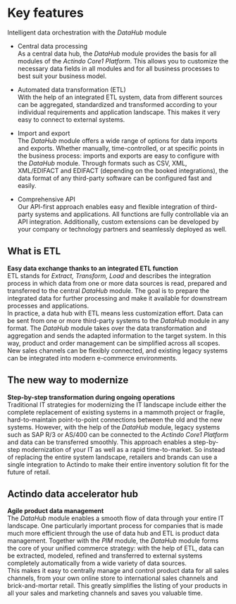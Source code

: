 # Key features

Intelligent data orchestration with the *DataHub* module

- Central data processing   
    As a central data hub, the *DataHub* module provides the basis for all modules of the *Actindo Core1 Platform*. This allows you to customize the necessary data fields in all modules and for all business processes to best suit your business model.  

- Automated data transformation (ETL)   
    With the help of an integrated ETL system, data from different sources can be aggregated, standardized and transformed according to your individual requirements and application landscape. This makes it very easy to connect to external systems.   

- Import and export   
    The *DataHub* module offers a wide range of options for data imports and exports. Whether manually, time-controlled, or at specific points in the business process: imports and exports are easy to configure with the *DataHub* module. Through formats such as CSV, XML, XML/EDIFACT and EDIFACT (depending on the booked integrations), the data format of any third-party software can be configured fast and easily.  

- Comprehensive API   
    Our API-first approach enables easy and flexible integration of third-party systems and applications. All functions are fully controllable via an API integration. Additionally, custom extensions can be developed by your company or technology partners and seamlessly deployed as well.   


## What is ETL

**Easy data exchange thanks to an integrated ETL function**   
ETL stands for *Extract, Transform, Load* and describes the integration process in which data from one or more data sources is read, prepared and transferred to the central *DataHub* module. The goal is to prepare the integrated data for further processing and make it available for downstream processes and applications.   
In practice, a data hub with ETL means less customization effort. Data can be sent from one or more third-party systems to the *DataHub* module in any format. The *DataHub* module takes over the data transformation and aggregation and sends the adapted information to the target system. In this way, product and order management can be simplified across all scopes. New sales channels can be flexibly connected, and existing legacy systems can be integrated into modern e-commerce environments.

##  The new way to modernize

**Step-by-step transformation during ongoing operations**   
Traditional IT strategies for modernizing the IT landscape include either the complete replacement of existing systems in a mammoth project or fragile, hard-to-maintain point-to-point connections between the old and the new systems. However, with the help of the *DataHub* module, legacy systems such as SAP R/3 or AS/400 can be connected to the *Actindo Core1 Platform* and data can be transferred smoothly. This approach enables a step-by-step modernization of your IT as well as a rapid time-to-market. So instead of replacing the entire system landscape, retailers and brands can use a single integration to Actindo to make their entire inventory solution fit for the future of retail.  

## Actindo data accelerator hub

**Agile product data management**   
The *DataHub* module enables a smooth flow of data through your entire IT landscape. One particularly important process for companies that is made much more efficient through the use of data hub and ETL is product data management. Together with the *PIM* module, the *DataHub* module forms the core of your unified commerce strategy: with the help of ETL, data can be extracted, modeled, refined and transferred to external systems completely automatically from a wide variety of data sources.  
This makes it easy to centrally manage and control product data for all sales channels, from your own online store to international sales channels and brick-and-mortar retail. This greatly simplifies the listing of your products in all your sales and marketing channels and saves you valuable time.
